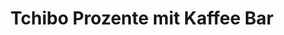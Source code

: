 ---
title: "Tchibo Prozente mit Kaffee Bar"
url: /stadtbergen/tchibo-prozente-mit-kaffee-bar/
shop: Supermarkt
---